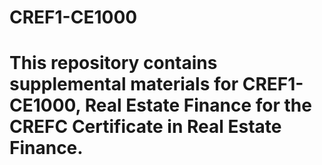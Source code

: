 # CREF1-CE1000
# This repository contains supplemental materials for CREF1-CE1000, Real Estate Finance for the CREFC Certificate in Real Estate Finance.    

